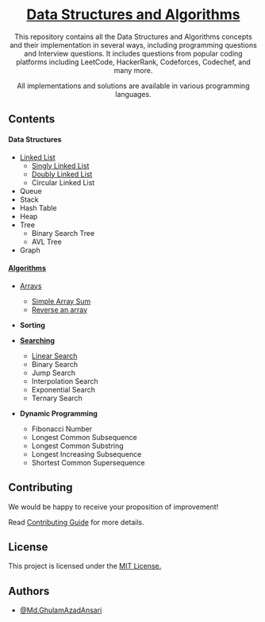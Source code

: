 <div align="center">
    <h1><a href="https://ghulamazad.github.io/Data-Structures-and-Algorithms">Data Structures and Algorithms</a></h1>
      <p>This repository contains all the Data Structures and Algorithms concepts and their implementation in several ways, including programming questions and Interview questions. It includes questions from popular coding platforms including LeetCode, HackerRank, Codeforces, Codechef, and many more.</p>
      <p>All implementations and solutions are available in various programming languages.</p>
</div>

## Contents

#### Data Structures

- [Linked List](./01.Data-Structures/01.Linked-List)
  - [Singly Linked List](./01.Data-Structures/01.Linked-List/01.Singly-Linked-List)
  - [Doubly Linked List](./01.Data-Structures/01.Linked-List/02.Doubly-Linked-List/)
  - Circular Linked List
- Queue
- Stack
- Hash Table
- Heap
- Tree
  - Binary Search Tree
  - AVL Tree
- Graph

#### [Algorithms](./02.Algorithms)

- [Arrays](./02.Algorithms/02.Arrays)
  - [Simple Array Sum](./02.Algorithms/02.Arrays/Simple%20Array%20Sum)
  - [Reverse an array](./02.Algorithms/02.Arrays/Reverse%20an%20Array)
- **Sorting**
- [**Searching**](./02.Algorithms/03.Searching)

  - [Linear Search](./02.Algorithms/03.Searching/01.Linear%20Search)
  - Binary Search
  - Jump Search
  - Interpolation Search
  - Exponential Search
  - Ternary Search

- **Dynamic Programming**
  - Fibonacci Number
  - Longest Common Subsequence
  - Longest Common Substring
  - Longest Increasing Subsequence
  - Shortest Common Supersequence

## Contributing

We would be happy to receive your proposition of improvement!

Read [Contributing Guide](./CONTRIBUTING.md) for more details.

## License

This project is licensed under the [MIT License.](./LICENSE)

## Authors

- [@Md.GhulamAzadAnsari](https://www.github.com/GhulamAzad)
